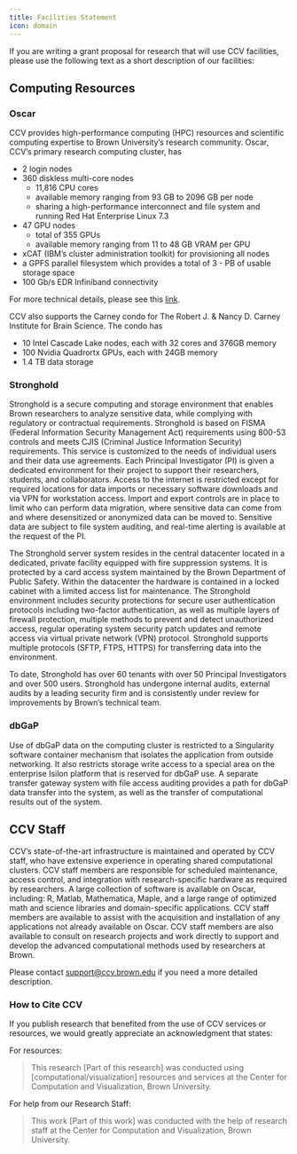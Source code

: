 ```yaml
---
title: Facilities Statement
icon: domain
---
```


If you are writing a grant proposal for research that will use CCV facilities, please use the following text as a short description of our facilities:

## Computing Resources

### Oscar
CCV provides high-performance computing (HPC) resources and scientific computing expertise to Brown University’s research community. Oscar, CCV’s primary research computing cluster, has

- 2 login nodes
- 360 diskless multi-core nodes
    - 11,816 CPU cores
    - available memory ranging from 93 GB to 2096 GB per node
    - sharing a high-performance interconnect and file system and running Red Hat Enterprise Linux 7.3
- 47 GPU nodes
    - total of 355 GPUs
    - available memory ranging from 11 to 48 GB VRAM per GPU
- xCAT (IBM’s cluster administration toolkit) for provisioning all nodes
- a GPFS parallel filesystem which provides a total of 3 - PB of usable storage space
- 100 Gb/s EDR Infiniband connectivity

For more technical details, please see this [link](https://docs.ccv.brown.edu/oscar/system-overview).

CCV also supports the Carney condo for The Robert J. & Nancy D. Carney Institute for Brain Science. The condo has

- 10 Intel Cascade Lake nodes, each with 32 cores and 376GB memory
- 100 Nvidia Quadrortx GPUs, each with 24GB memory
- 1.4 TB data storage


### Stronghold
Stronghold is a secure computing and storage environment that enables Brown researchers to analyze sensitive data, while complying with regulatory or contractual requirements. Stronghold is based on FISMA (Federal Information Security Management Act) requirements using 800-53 controls and meets CJIS (Criminal Justice Information Security) requirements. This service is customized to the needs of individual users and their data use agreements. Each Principal Investigator (PI) is given a dedicated environment for their project to support their researchers, students, and collaborators. Access to the internet is restricted except for required locations for data imports or necessary software downloads and via VPN for workstation access. Import and export controls are in place to limit who can perform data migration, where sensitive data can come from and where desensitized or anonymized data can be moved to. Sensitive data are subject to file system auditing, and real-time alerting is available at the request of the PI.

The Stronghold server system resides in the central datacenter located in a dedicated, private facility equipped with fire suppression systems. It is protected by a card access system maintained by the Brown Department of Public Safety. Within the datacenter the hardware is contained in a locked cabinet with a limited access list for maintenance. The Stronghold environment includes security protections for secure user authentication protocols including two-factor authentication, as well as multiple layers of firewall protection, multiple methods to prevent and detect unauthorized access, regular operating system security patch updates and remote access via virtual private network (VPN) protocol. Stronghold supports multiple protocols (SFTP, FTPS, HTTPS) for transferring data into the environment.

To date, Stronghold has over 60 tenants with over 50 Principal Investigators and over 500 users. Stronghold has undergone internal audits, external audits by a leading security firm and is consistently under review for improvements by Brown’s technical team.

### dbGaP
Use of dbGaP data on the computing cluster is restricted to a Singularity software container mechanism that isolates the application from outside networking. It also restricts storage write access to a special area on the enterprise Isilon platform that is reserved for dbGaP use. A separate transfer gateway system with file access auditing provides a path for dbGaP data transfer into the system, as well as the transfer of computational results out of the system.

## CCV Staff
CCV’s state-of-the-art infrastructure is maintained and operated by CCV staff, who have extensive experience in operating shared computational clusters. CCV staff members are responsible for scheduled maintenance, access control, and integration with research-specific hardware as required by researchers. A large collection of software is available on Oscar, including: R, Matlab, Mathematica, Maple, and a large range of optimized math and science libraries and domain-specific applications. CCV staff members are available to assist with the acquisition and installation of any applications not already available on Oscar. CCV staff members are also available to consult on research projects and work directly to support and develop the advanced computational methods used by researchers at Brown.

Please contact support@ccv.brown.edu if you need a more detailed description.

### How to Cite CCV

If you publish research that benefited from the use of CCV services or resources, we would greatly appreciate an acknowledgment that states:  

For resources:
> This research [Part of this research] was conducted using [computational/visualization] resources and services at the Center for Computation and Visualization, Brown University.

For help from our Research Staff:
> This work [Part of this work] was conducted with the help of research staff at the Center for Computation and Visualization, Brown University.

